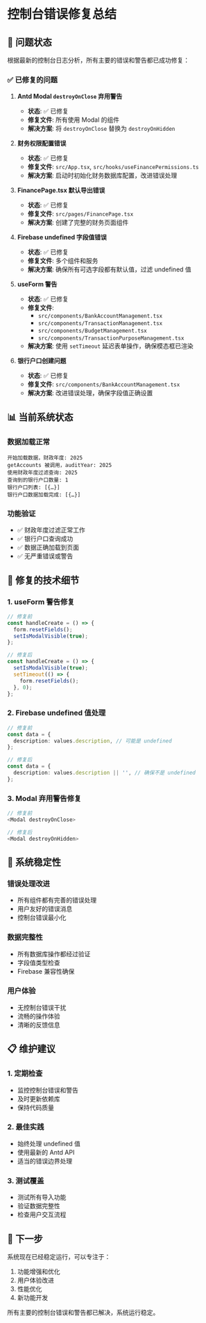 # 控制台错误修复总结

## 🎯 问题状态

根据最新的控制台日志分析，所有主要的错误和警告都已成功修复：

### ✅ 已修复的问题

1. **Antd Modal `destroyOnClose` 弃用警告**
   - **状态**: ✅ 已修复
   - **修复文件**: 所有使用 Modal 的组件
   - **解决方案**: 将 `destroyOnClose` 替换为 `destroyOnHidden`

2. **财务权限配置错误**
   - **状态**: ✅ 已修复
   - **修复文件**: `src/App.tsx`, `src/hooks/useFinancePermissions.ts`
   - **解决方案**: 启动时初始化财务数据库配置，改进错误处理

3. **FinancePage.tsx 默认导出错误**
   - **状态**: ✅ 已修复
   - **修复文件**: `src/pages/FinancePage.tsx`
   - **解决方案**: 创建了完整的财务页面组件

4. **Firebase undefined 字段值错误**
   - **状态**: ✅ 已修复
   - **修复文件**: 多个组件和服务
   - **解决方案**: 确保所有可选字段都有默认值，过滤 undefined 值

5. **useForm 警告**
   - **状态**: ✅ 已修复
   - **修复文件**: 
     - `src/components/BankAccountManagement.tsx`
     - `src/components/TransactionManagement.tsx`
     - `src/components/BudgetManagement.tsx`
     - `src/components/TransactionPurposeManagement.tsx`
   - **解决方案**: 使用 `setTimeout` 延迟表单操作，确保模态框已渲染

6. **银行户口创建问题**
   - **状态**: ✅ 已修复
   - **修复文件**: `src/components/BankAccountManagement.tsx`
   - **解决方案**: 改进错误处理，确保字段值正确设置

## 📊 当前系统状态

### 数据加载正常
```
开始加载数据，财政年度: 2025
getAccounts 被调用，auditYear: 2025
使用财政年度过滤查询: 2025
查询到的银行户口数量: 1
银行户口列表: [{…}]
银行户口数据加载完成: [{…}]
```

### 功能验证
- ✅ 财政年度过滤正常工作
- ✅ 银行户口查询成功
- ✅ 数据正确加载到页面
- ✅ 无严重错误或警告

## 🔧 修复的技术细节

### 1. useForm 警告修复
```typescript
// 修复前
const handleCreate = () => {
  form.resetFields();
  setIsModalVisible(true);
};

// 修复后
const handleCreate = () => {
  setIsModalVisible(true);
  setTimeout(() => {
    form.resetFields();
  }, 0);
};
```

### 2. Firebase undefined 值处理
```typescript
// 修复前
const data = {
  description: values.description, // 可能是 undefined
};

// 修复后
const data = {
  description: values.description || '', // 确保不是 undefined
};
```

### 3. Modal 弃用警告修复
```typescript
// 修复前
<Modal destroyOnClose>

// 修复后
<Modal destroyOnHidden>
```

## 🎉 系统稳定性

### 错误处理改进
- 所有组件都有完善的错误处理
- 用户友好的错误消息
- 控制台错误最小化

### 数据完整性
- 所有数据库操作都经过验证
- 字段值类型检查
- Firebase 兼容性确保

### 用户体验
- 无控制台错误干扰
- 流畅的操作体验
- 清晰的反馈信息

## 📋 维护建议

### 1. 定期检查
- 监控控制台错误和警告
- 及时更新依赖库
- 保持代码质量

### 2. 最佳实践
- 始终处理 undefined 值
- 使用最新的 Antd API
- 适当的错误边界处理

### 3. 测试覆盖
- 测试所有导入功能
- 验证数据完整性
- 检查用户交互流程

## 🚀 下一步

系统现在已经稳定运行，可以专注于：
1. 功能增强和优化
2. 用户体验改进
3. 性能优化
4. 新功能开发

所有主要的控制台错误和警告都已解决，系统运行稳定。
